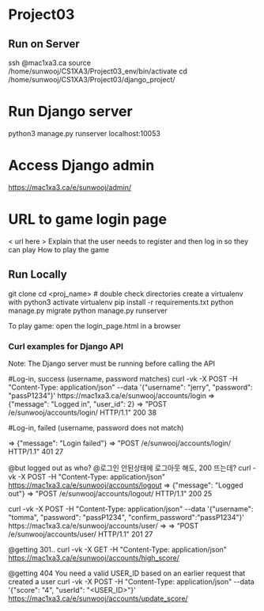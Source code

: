 # Project03

## Run on Server

ssh <username>@mac1xa3.ca
source /home/sunwooj/CS1XA3/Project03_env/bin/activate
cd /home/sunwooj/CS1XA3/Project03/django_project/

# Run Django server
python3 manage.py runserver localhost:10053

# Access Django admin 
https://mac1xa3.ca/e/sunwooj/admin/

# URL to game login page
< url here >
Explain that the user needs to register and then log in so they can play
How to play the game

## Run Locally

git clone
cd <proj_name> # double check directories
create a virtualenv with python3
activate virtualenv
pip install -r requirements.txt
python manage.py migrate
python manage.py runserver

To play game: open the login_page.html in a browser

### Curl examples for Django API

Note: The Django server must be running before calling the API

<log in>
#Log-in, success (username, password matches)
curl -vk -X POST -H "Content-Type: application/json" --data '{"username": "jerry", "password": "passP1234"}' https://mac1xa3.ca/e/sunwooj/accounts/login
=> {"message": "Logged in", "user_id": 2} <another terminal>
=> "POST /e/sunwooj/accounts/login/ HTTP/1.1" 200 38 <server terminal>

#Log-in, failed (username, password does not match)

=> {"message": "Login failed"}
=> "POST /e/sunwooj/accounts/login/ HTTP/1.1" 401 27

<log out>  @but logged out as who? @로그인 안된상태에 로그아웃 해도, 200 뜨는데?
curl -vk -X POST -H "Content-Type: application/json" https://mac1xa3.ca/e/sunwooj/accounts/logout
=> {"message": "Logged out"}
=> "POST /e/sunwooj/accounts/logout/ HTTP/1.1" 200 25               

<creation>
curl -vk -X POST -H "Content-Type: application/json" --data '{"username": "tomma", "password": "passP1234", "confirm_password":"passP1234"}' https://mac1xa3.ca/e/sunwooj/accounts/user/
=> 
=> “POST /e/sunwooj/accounts/user/ HTTP/1.1" 201 27

<highscore> @getting 301.. 
curl -vk -X GET -H "Content-Type: application/json" https://mac1xa3.ca/e/sunwooj/accounts/high_score/

<updatescore> @getting 404
You need a valid USER_ID based on an earlier request that created a user
curl -vk -X POST -H "Content-Type: application/json" --data '{"score": "4", "userId": "<USER_ID>"}' https://mac1xa3.ca/e/sunwooj/accounts/update_score/
